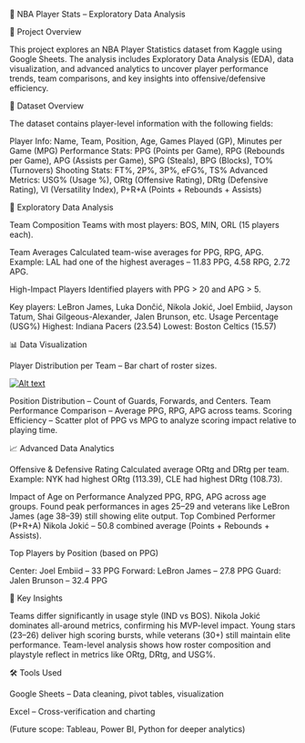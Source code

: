 🏀 NBA Player Stats – Exploratory Data Analysis

📌 Project Overview

This project explores an NBA Player Statistics dataset from Kaggle using Google Sheets. The analysis includes Exploratory Data Analysis (EDA), data visualization, and advanced analytics to uncover player performance trends, team comparisons, and key insights into offensive/defensive efficiency.

📂 Dataset Overview

The dataset contains player-level information with the following fields:

Player Info: Name, Team, Position, Age, Games Played (GP), Minutes per Game (MPG)
Performance Stats: PPG (Points per Game), RPG (Rebounds per Game), APG (Assists per Game), SPG (Steals), BPG (Blocks), TO% (Turnovers)
Shooting Stats: FT%, 2P%, 3P%, eFG%, TS%
Advanced Metrics: USG% (Usage %), ORtg (Offensive Rating), DRtg (Defensive Rating), VI (Versatility Index), P+R+A (Points + Rebounds + Assists)

🔎 Exploratory Data Analysis

Team Composition
Teams with most players: BOS, MIN, ORL (15 players each).

Team Averages
Calculated team-wise averages for PPG, RPG, APG.
Example: LAL had one of the highest averages – 11.83 PPG, 4.58 RPG, 2.72 APG.

High-Impact Players
Identified players with PPG > 20 and APG > 5.

Key players: LeBron James, Luka Dončić, Nikola Jokić, Joel Embiid, Jayson Tatum, Shai Gilgeous-Alexander, Jalen Brunson, etc.
Usage Percentage (USG%)
Highest: Indiana Pacers (23.54)
Lowest: Boston Celtics (15.57)

📊 Data Visualization

Player Distribution per Team – Bar chart of roster sizes.

[![Alt text]([[image-url](https://github.com/Monika-Jayasurya/NBA-Stats-EDA-in-Excel/issues/1)](https://private-user-images.githubusercontent.com/202952510/489501744-25073fd8-cad9-4f1f-b981-f0df24437a08.png?jwt=eyJ0eXAiOiJKV1QiLCJhbGciOiJIUzI1NiJ9.eyJpc3MiOiJnaXRodWIuY29tIiwiYXVkIjoicmF3LmdpdGh1YnVzZXJjb250ZW50LmNvbSIsImtleSI6ImtleTUiLCJleHAiOjE3NTc5Mzc2NzcsIm5iZiI6MTc1NzkzNzM3NywicGF0aCI6Ii8yMDI5NTI1MTAvNDg5NTAxNzQ0LTI1MDczZmQ4LWNhZDktNGYxZi1iOTgxLWYwZGYyNDQzN2EwOC5wbmc_WC1BbXotQWxnb3JpdGhtPUFXUzQtSE1BQy1TSEEyNTYmWC1BbXotQ3JlZGVudGlhbD1BS0lBVkNPRFlMU0E1M1BRSzRaQSUyRjIwMjUwOTE1JTJGdXMtZWFzdC0xJTJGczMlMkZhd3M0X3JlcXVlc3QmWC1BbXotRGF0ZT0yMDI1MDkxNVQxMTU2MTdaJlgtQW16LUV4cGlyZXM9MzAwJlgtQW16LVNpZ25hdHVyZT03NGY3NTM1NWY2MTU3Y2VmOGRhNjE5YzlmODk3MzJjYTBiMGM2NTMwZWZiYjdiNTUxM2JmNzdjNGFkODE1MGRiJlgtQW16LVNpZ25lZEhlYWRlcnM9aG9zdCJ9.ZAQyXLbGAwW8hvgxyagI-Ml2hXtd2Hb1FDJ7YBmOx5o))](https://private-user-images.githubusercontent.com/202952510/489501744-25073fd8-cad9-4f1f-b981-f0df24437a08.png?jwt=eyJ0eXAiOiJKV1QiLCJhbGciOiJIUzI1NiJ9.eyJpc3MiOiJnaXRodWIuY29tIiwiYXVkIjoicmF3LmdpdGh1YnVzZXJjb250ZW50LmNvbSIsImtleSI6ImtleTUiLCJleHAiOjE3NTc5ODg5MzAsIm5iZiI6MTc1Nzk4ODYzMCwicGF0aCI6Ii8yMDI5NTI1MTAvNDg5NTAxNzQ0LTI1MDczZmQ4LWNhZDktNGYxZi1iOTgxLWYwZGYyNDQzN2EwOC5wbmc_WC1BbXotQWxnb3JpdGhtPUFXUzQtSE1BQy1TSEEyNTYmWC1BbXotQ3JlZGVudGlhbD1BS0lBVkNPRFlMU0E1M1BRSzRaQSUyRjIwMjUwOTE2JTJGdXMtZWFzdC0xJTJGczMlMkZhd3M0X3JlcXVlc3QmWC1BbXotRGF0ZT0yMDI1MDkxNlQwMjEwMzBaJlgtQW16LUV4cGlyZXM9MzAwJlgtQW16LVNpZ25hdHVyZT0wNWFhZmIyZTNjNjRkMTE0ZWM5YjYxZWFkZjlmZGY4YzliZWViMWRmOGU1NGFkZDFjYjJjYzU2M2JmNGU1MGI5JlgtQW16LVNpZ25lZEhlYWRlcnM9aG9zdCJ9.X_Ion5KXqmZhMOcK9pHrp7hzw-K9fZMNEOd1ENea-sk)

Position Distribution – Count of Guards, Forwards, and Centers.
Team Performance Comparison – Average PPG, RPG, APG across teams.
Scoring Efficiency – Scatter plot of PPG vs MPG to analyze scoring impact relative to playing time.

📈 Advanced Data Analytics

Offensive & Defensive Rating
Calculated average ORtg and DRtg per team.
Example: NYK had highest ORtg (113.39), CLE had highest DRtg (108.73).

Impact of Age on Performance
Analyzed PPG, RPG, APG across age groups.
Found peak performances in ages 25–29 and veterans like LeBron James (age 38–39) still showing elite output.
Top Combined Performer (P+R+A)
Nikola Jokić – 50.8 combined average (Points + Rebounds + Assists).

Top Players by Position (based on PPG)

Center: Joel Embiid – 33 PPG
Forward: LeBron James – 27.8 PPG
Guard: Jalen Brunson – 32.4 PPG

🚀 Key Insights

Teams differ significantly in usage style (IND vs BOS).
Nikola Jokić dominates all-around metrics, confirming his MVP-level impact.
Young stars (23–26) deliver high scoring bursts, while veterans (30+) still maintain elite performance.
Team-level analysis shows how roster composition and playstyle reflect in metrics like ORtg, DRtg, and USG%.

🛠️ Tools Used

Google Sheets – Data cleaning, pivot tables, visualization

Excel – Cross-verification and charting

(Future scope: Tableau, Power BI, Python for deeper analytics)
